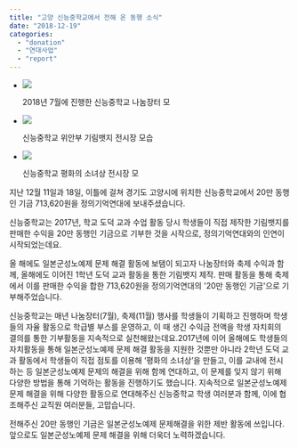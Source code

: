 ```yaml
---
title: "고양 신능중학교에서 전해 온 동행 소식"
date: "2018-12-19"
categories: 
  - "donation"
  - "연대사업"
  - "report"
---
```


- ![](https://r2.womenandwar.net/2018/12/nanumjangteo7wol-1-1024x683.jpg)
    
    2018년 7월에 진행한 신능중학교 나눔장터 모
    
- ![](https://r2.womenandwar.net/2018/12/chukjewianbukilimbaeji-jeonsi-2-1024x768.jpg)
    
    신능중학교 위안부 기림뱃지 전시장 모습
    
- ![](https://r2.womenandwar.net/2018/12/sonyeosang-jeonsi12wol-2.jpg)
    
    신능중학교 평화의 소녀상 전시장 모
    

지난 12월 11일과 18일, 이틀에 걸쳐 경기도 고양시에 위치한 신능중학교에서 20만 동행인 기금 713,620원을 정의기억연대에 보내주셨습니다.  
  
신능중학교는 2017년, 학교 도덕 교과 수업 활동 당시 학생들이 직접 제작한 기림뱃지를 판매한 수익을 20만 동행인 기금으로 기부한 것을 시작으로, 정의기억연대와의 인연이 시작되었는데요.  
  
올 해에도 일본군성노예제 문제 해결 활동에 보탬이 되고자 나눔장터와 축제 수익과 함께, 올해에도 이어진 1학년 도덕 교과 활동을 통한 기림뱃지 제작. 판매 활동을 통해 축제에서 이를 판매한 수익을 합한 713,620원을 정의기억연대의 '20만 동행인 기금'으로 기부해주었습니다.  
  
신능중학교는 매년 나눔장터(7월), 축제(11월) 행사를 학생들이 기획하고 진행하며 학생들의 자율 활동으로 학급별 부스를 운영하고, 이 때 생긴 수익금 전액을 학생 자치회의 결의를 통한 기부활동을 지속적으로 실천해왔는데요.2017년에 이어 올해에도 학생들의 자치활동을 통해 일본군성노예제 문제 해결 활동을 지원한 것뿐만 아니라 2학년 도덕 교과 활동에서 학생들이 직접 점토를 이용해 ‘평화의 소녀상’을 만들고, 이를 교내에 전시하는 등 일본군성노예제 문제의 해결을 위해 함께 연대하고, 이 문제를 잊지 않기 위해 다양한 방법을 통해 기억하는 활동을 진행하기도 했습니다. 지속적으로 일본군성노예제 문제 해결을 위해 다양한 활동으로 연대해주신 신능중학교 학생 여러분과 함께, 이에 협조해주신 교직원 여러분들, 고맙습니다.  
  
전해주신 20만 동행인 기금은 일본군성노예제 문제해결을 위한 제반 활동에 쓰입니다.앞으로도 일본군성노예제 문제 해결을 위해 더욱더 노력하겠습니다.
